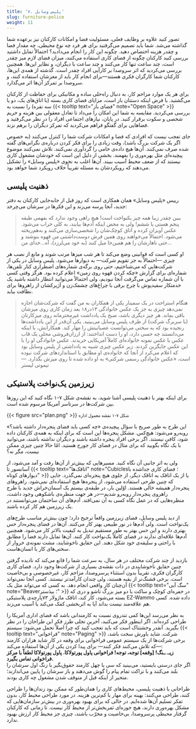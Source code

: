 ```yaml
---
title: '۷. پلیس وسایل'
slug: furniture-police
weight: 11
---
```


تصور کنید علاوه بر وظایف فعلی، مسئولیت فضا و امکانات کارکنان نیز برعهده شما گذاشته می‌شد. شما باید تصمیم می‌گرفتید برای هر فرد چه نوع محیطی، چه مقدار فضا و چقدر هزینه اختصاص دهید. چگونه این کار را انجام می‌دادید؟ احتمالاً تمایل داشتید بررسی کنید کارکنان چگونه از فضای کاری استفاده می‌کنند، میزان فضای لازم میز چقدر است، چند ساعت تنها کار می‌کنند و چند ساعت با دیگران، و نظایر این‌ها. همچنین بررسی می‌کردید که اثر سروصدا بر کارآیی افراد چقدر است. گذشته از همه‌ی این‌ها، کارکنان شما کارگران فکری هستند—برای انجام کار باید از مغزشان استفاده کنند، و سروصدا بر تمرکز آن‌ها اثر می‌گذارد.

برای هر یک موارد مزاحم کار، به دنبال راه‌حلی ساده و مکانیکی برای حفاظت از کارکنان می‌گشتید. با فرض اینکه دستتان باز است، مزایای فضای کاری بسته (با اتاق‌های یک، دو یا سه نفره) را نسبت به {{< tooltip text="فضای باز" note="Open Space" >}} بررسی می‌کردید. مقایسه به شما این امکان را می‌داد تا تعادل معقولی بین هزینه و حریم شخصی و سکوت برقرار کنید. در پایان، نیازهای اجتماعی افراد را در نظر می‌گرفتید و فضاهایی برای گفتگو فراهم می‌کردید که تمرکز دیگران را برهم نزند.

جای تعجب نیست که افرادی که فضا و امکانات شرکت شما را کنترل می‌کنند (به خصوص اگر یک شرکت بزرگ باشد)، وقت زیادی را برای فکر کردن درباره‌ی نگرانی‌های گفته شده صرف نمی‌کنند. آن‌ها هیچ داده‌ی خامی را گردآوری نمی‌کنند. تلاش نمی‌کنند موضوع پیچیده‌ای مثل بهره‌وری را بفهمند. بخشی از دلیل این است که خودشان مشغول کاری نیستند که از ضعف محیط آسیب ببیند. آن‌ها اغلب به نحوی «پلیس وسایل» را تشکیل می‌دهند که رویکردشان به مسئله تقریباً خلاف رویکرد شما خواهد بود.

## ذهنیت پلیسی

رییس «پلیس وسایل» همان همکاری است که روز قبل از جابه‌جایی کارکنان به دفتر جدید، آنجا پرسه می‌زند و این فکرها در سرشان می‌چرخد:
> ببین چقدر زیبا همه چیز یکنواخت است! هیچ راهی وجود ندارد که بفهمی طبقه پنجم هستی یا ششم! ولی به محض اینکه آدم‌ها بیایند، به کلی خراب می‌شود. عکس آویزان کرده و اتاق کوچک‌شان را شخصی‌سازی می‌کنند و به‌هم‌ریخته  می‌شود. احتمالاً می‌خواهند روی همین فرش دوست‌داشتنی من قهوه بنوشند و حتی ناهارشان را هم همین‌جا میل کنند (به خود می‌لرزد)، آه...خدای من...

او کسی است که قوانینی وضع می‌کند تا هر شب میزها مرتب شوند و مانع از نصب هر چیزی —احتمالاً به جز تقویم شرکت— به دیوارها می‌شود. پلیس وسایل در یکی از شرکت‌هایی که می‌شناختیم، حتی روی برگه‌ی شماره‌های اضطراری کنار تلفن‌ها، شماره‌ای برای گزارش «چکه کردن قهوه‌ روی زمین» اعلام کرده بود. هرگز وقتی کسی با آن شماره تماس می‌گرفت آنجا نبودیم، ولی احتمالاً می‌توانید انتظار داشته باشید یک خدمتکار سفیدپوش با چرخ برقی با چراغ‌های چشمک‌زن و آژیرکشان از راهروها برای نظافت بیاید.

> هنگام استراحت در یک سمینار یکی از همکاران به من گفت که شرکت‌شان اجازه نمی‌دهد چیزی به جز یک عکس خانوادگی ۱۳در۱۸ بعد زمان کاری روی میزشان باقی بماند. هر چیز دیگری باشد، صبح یک یادداشت غیرمحترمانه روی میزکارتان (با سربرگ شرکت) از طرف پلیس وسایل می‌بینید. یکی آن‌قدر از این یادداشت‌ها رنجیده بود که به سختی می‌توانست عصبانیتش را مهار کند. همکارانش، با اینکه می‌دانستند چه حسی دارد، او را دست انداختند: از ارزان‌فروشی محلی یک قاب عکس با عکس نمونه خانواده‌ای کاملاً آمریکایی خریدند. عکس خانوادگی او را با این عکس جایگزین کردند. زیر عکس چیزی شبیه به یادداشتی از پلیس وسایل بود که اعلام می‌کرد از آنجا که خانواده‌ی او مطابق  با استانداردهای شرکت نبوده است، «عکس خانوادگی رسمی شرکتی» به او داده شده تا روی میزش بگذارد.
> <span>—تیموتی لیستر</span>

## زیرزمین یک‌نواخت پلاستیکی

برای اینکه بهتر با ذهنیت پلیسی آشنا شوید، به نقشه‌ی شکل ۷-۱ نگاه کنید که این روزها بین شرکت‌ها در سرتاسر آمریکا مرسوم شده است.

<div class="text-center">
{{< figure src="plan.png" >}}
<small>شکل ۷-۱ نقشه  معمول اداره</small>
</div>

این طرح به طور صریح با سؤال پیچیده‌ی «چه کسی باید فضای پنجره‌دار داشته باشد؟» روبه‌رو می‌شود: هیچ‌کس. مشکل پنجره‌ها این است که برای اینکه به همه‌ی کارکنان داده شود، کافی نیستند. اگر برخی افراد پنجره داشته باشند و دیگران نداشته باشند، می‌توانید با یک نگاه بگویید که برای مثال در فضای کار جورج هستید. امًا حالا چنین چیزی ممکن نیست، مگر نه؟

ولی به اثر جانبی آن نگاه کنید. مسیرهایی که بیش‌تر از آن‌ها رفت و آمد می‌شود، از آسانسور تا {{< tooltip text="اتاقک‌ها" note="Cubicles؛ فضای کاری جداشده با دیوارهای کوتاه" >}} یا از یک اتاقک به اتاقک دیگر، از جلوی هیچ پنجره‌ای نمی‌گذرد. جایی که چنین طرحی استفاده می‌شود، از پنجره‌ها هیچ استفاده‌ای نمی‌شود. راهروهای پنجره‌دار همیشه خالی هستند. اوّلین بار، در طبقه‌ی بیستم یک آسمان‌خراش جدید با طرح راهروی پنجره‌دار روبه‌رو شدیم—در هر جهت منظره‌ی باشکوهی وجود داشت، منظره‌هایی که در عمل نگاه کسی به آن نمی‌افتد. آدم‌های آن ساختمان می‌توانستند در یک زیرزمین هم کار کرده باشند.

از دید پلیس وسایل، فضای زیرزمین واقعاً ترجیح دارد؛ چون بیش‌تر مناسب طرح‌های یک‌نواخت است. ولی آدم‌ها در نور طبیعی بهتر کار می‌کنند. آن‌ها در فضای پنجره‌دار حس بهتری دارند و این حس بهتر به طور مستقیم تبدیل به کیفیت بالاتر کار می‌شود. همچنین آدم‌ها علاقه‌ای ندارند در فضای کاملاً یک‌نواخت کار کنند. آن‌ها تمایل دارند فضا را مطابق با راحتی و سلیقه‌ی خود شکل دهند. این حقایق ناخوشایند، مشت نمونه‌ی خروار از سختی‌های کار با انسان‌هاست.

بازدید از چند شرکت مختلف در هر سال، به سرعت شما را قانع می‌کند که نادیده گرفتن چنین حقایق ناخوشایندی در ذات نقشه‌ی بسیاری از شرکت‌ها وجود دارد. فضای کاری کارگران فکری، تقریباً بدون استثناء پرسروصدا، مزاحم کار، غیرخصوصی و بی‌خاصیت است. برخی قشنگ‌تر از بقیه هستند، ولی چندان کارآمدتر نیستند. کسی آنجا نمی‌تواند آن‌چنان کار واقعی انجام دهد. به کسی که می‌تواند مثل یک {{< tooltip text="سگ آبی" note="Beaver؛ بیدَستر" >}} در حفره‌ای کوچک و ساکت با دو میز بزرگ تاشو و دری که بسته می‌شود، کار کند، اتاقک ماژولار ۷۳پارچه‌ی پلاستیکی EZ-Wammo داده شده. کسی هم علاقه‌مند نیست بداند آیا به اثربخشی کمک می‌کند یا آسیب می‌زند.

به نظر می‌رسد این‌ها کمی تندروی نسبت به کارمندانی باشد که فضای اداری آمریکا را طراحی کرده‌اند. اگر اینطور فکر می‌کنید، آخرین تجلی طرز فکر این طراحان را در نظر بگیرید. آنقدر وحشتناک است که باید تعجب کنید که چرا اصلاً تحمل‌ می‌شود: سیستم {{< tooltip text="فراخوانی" note="Paging" >}} شرکت. شاید باورش سخت باشد، برخی شرکت‌ها از یک سیستم عمومی فراخوانی برای وقفه در کار شاید هزاران کارمند —که تلاش می‌کنند فکر کنند— برای پیدا کردن یکی از آن‌ها استفاده می‌کند: \
**زیـ..ـنگ! [وقفه] توجه، توجه! فراخوانی پاول پورتولاکا. پاول پورتولاکا لطفاً با مرکز فراخوانی تماس بگیرد.** \
اگر جای درستی بایستید، می‌بینید که سی یا چهل کارمند حقوق‌بگیر با زنگ اول سرشان را بلند می‌کنند و با نزاکت تمام پیام را گوش می‌دهند و باز سرشان را پایین می‌اندازند؛ متحیر از اینکه قبل از متوقف شدن مشغول چه کاری بودند.

طراحانی با ذهنیت پلیسی، محیط‌های کاری را همان‌طور که ممکن بود زندان‌ها را طراحی کنند، طراحی می‌کنند: بهینه برای مهار با کم‌ترین هزینه. در مورد طراحی محیط کار، بدون تفکر تسلیم آن‌ها شده‌ایم. در حالی که برای بهبود بهره‌وری در بیش‌تر سازمان‌هایی که مشکل بهره‌وری دارند، هیچ حوزه‌ای ثمربخش‌تر از محیط کار نیست. تا زمانی که کارکنان گرفتار محیطی پرسروصدا، بی‌خاصیت و مخرّب باشند، چیزی جز محیط کار ارزش بهبود ندارد.
